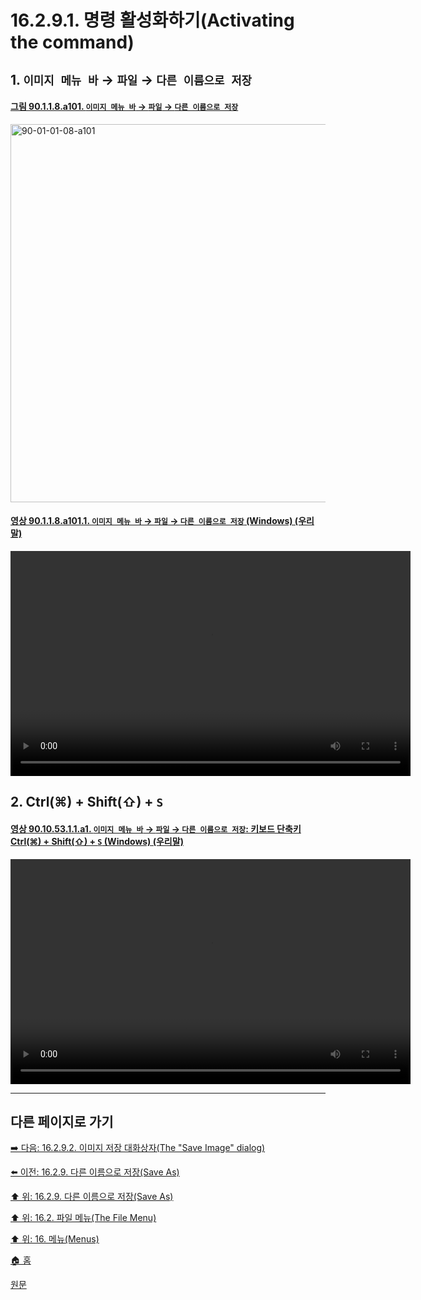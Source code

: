 # 16.2.9.1. 명령 활성화하기(Activating the command)

<a id="16-02-09-01-s1"></a>

## 1. `이미지 메뉴 바` → `파일` → `다른 이름으로 저장`

<a id="90-01-01-08-a101"></a>

#### [그림 90.1.1.8.a101. `이미지 메뉴 바` → `파일` → `다른 이름으로 저장`](./90-01-01-08-save_as.md#90-01-01-08-a101)
<img width="980" height="605" alt="90-01-01-08-a101" src="https://github.com/user-attachments/assets/1b92e93c-128d-4de4-b480-83b6720637ab" />

<a id="90-01-01-08-a101-01"></a>

#### [영상 90.1.1.8.a101.1. `이미지 메뉴 바` → `파일` → `다른 이름으로 저장` (Windows) (우리말)](./90-01-01-08-save_as.md#90-01-01-08-a101-01)
<video controls="controls" width="640" height="360" src="https://github.com/user-attachments/assets/b0963367-dde6-490f-8ba5-86e58ce2a590"></video>

<a id="16-02-09-01-s2"></a>

## 2. Ctrl(⌘) + Shift(⇧) + `S`

<a id="90-10-53-01-01-a1"></a>

#### [영상 90.10.53.1.1.a1. `이미지 메뉴 바` → `파일` → `다른 이름으로 저장`: 키보드 단축키 Ctrl(⌘) + Shift(⇧) + `S` (Windows) (우리말)](./90-10-53-01-01-ctrl_shift_s.md#90-10-53-01-01-a1)
<video controls="controls" width="640" height="360" src="https://github.com/user-attachments/assets/378369d2-4c84-4add-8a2b-88db95a03196"></video>

***

## 다른 페이지로 가기

[➡️ 다음: 16.2.9.2. 이미지 저장 대화상자(The "Save Image" dialog)](./16-02-09-02-00-the_save_image_dialog.md)

[⬅️ 이전: 16.2.9. 다른 이름으로 저장(Save As)](./16-02-09-00-save-as.md)

[⬆️ 위: 16.2.9. 다른 이름으로 저장(Save As)](./16-02-09-00-save-as.md)

[⬆️ 위: 16.2. 파일 메뉴(The File Menu)](./16-02-00-the-file-menu.md)

[⬆️ 위: 16. 메뉴(Menus)](./16-00-menus.md)

[🏠 홈](./00-home.md)

[원문](https://docs.gimp.org/2.10/ko/gimp-file-save-as.html#idm23135)